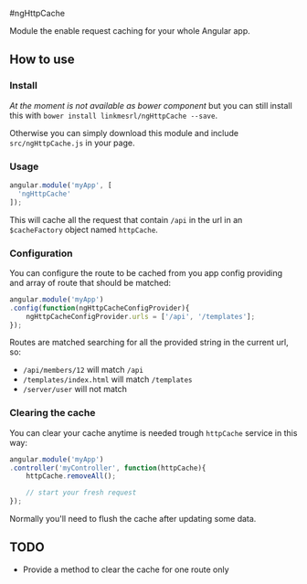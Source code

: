 #ngHttpCache

Module the enable request caching for your whole Angular app.

## How to use

### Install

_At the moment is not available as bower component_ but you can still install this with `bower install linkmesrl/ngHttpCache --save`.

Otherwise you can simply download this module and include `src/ngHttpCache.js` in your page.

### Usage

``` javascript
angular.module('myApp', [
  'ngHttpCache'
]);
```

This will cache all the request that contain `/api` in the url in an `$cacheFactory` object named `httpCache`.

### Configuration

You can configure the route to be cached from you app config providing and array of route that should be matched:

``` javascript
angular.module('myApp')
.config(function(ngHttpCacheConfigProvider){
    ngHttpCacheConfigProvider.urls = ['/api', '/templates'];
});
```

Routes are matched searching for all the provided string in the current url, so:

- `/api/members/12` will match `/api`
- `/templates/index.html` will match `/templates`
- `/server/user` will not match

### Clearing the cache

You can clear your cache anytime is needed trough `httpCache` service in this way:

``` javascript
angular.module('myApp')
.controller('myController', function(httpCache){
    httpCache.removeAll();

    // start your fresh request
});
```

Normally you'll need to flush the cache after updating some data.

## TODO

- Provide a method to clear the cache for one route only
